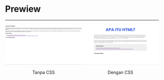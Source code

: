 <h1>Prewiew</h1>
<hr>

<div style="width: 100%; display: flex; justify-content: center;">
  <div class="kiri" width="45%">
    <img src="image/preview2.png" alt="Tanpa CSS"">
    <p align="center">Tanpa CSS</p>
  </div>
  <div class="kanan" width="45%">
    <img src="image/preview1.png" alt="Dengan CSS">
    <p align="center">Dengan CSS</p>
  </div>
</div>
